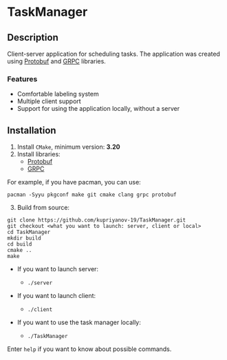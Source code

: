 # TaskManager
## Description
Client-server application for scheduling tasks. The application was created using [Protobuf](https://developers.google.com/protocol-buffers) and [GRPC](https://grpc.io) libraries.
### Features
- Comfortable labeling system
- Multiple client support
- Support for using the application locally, without a server
## Installation
1. Install `CMake`, minimum version: **3.20**
2. Install libraries:
    - [Protobuf](https://github.com/protocolbuffers/protobuf)
    - [GRPC](https://github.com/grpc/grpc)
   
For example, if you have pacman, you can use:
```
pacman -Syyu pkgconf make git cmake clang grpc protobuf
```
   
3. Build from source:
```
git clone https://github.com/kupriyanov-19/TaskManager.git
git checkout <what you want to launch: server, client or local>
cd TaskManager
mkdir build
cd build
cmake ..
make
```
- If you want to launch server:

    - `./server`

- If you want to launch client:
    - `./client`
- If you want to use the task manager locally:
    - `./TaskManager`

Enter `help` if you want to know about possible commands.